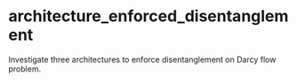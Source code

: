 # architecture_enforced_disentanglement

Investigate three architectures to enforce disentanglement on Darcy flow problem.


